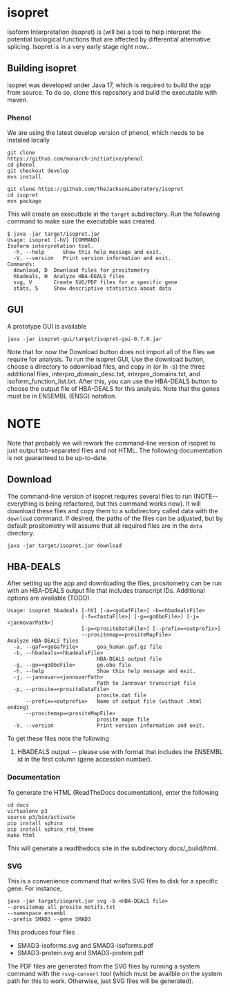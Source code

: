 # isopret

Isoform Interpretation (isopret) is (will be) a tool to help interpret the potential biological
functions that are affected by differential alternative splicing.  Isopret is in a very early stage
right now...

## Building isopret
isopret was developed under Java 17, which is required to build the app from source. To do so, clone this repository and
build the executable with maven.

### Phenol
We are using the latest develop version of phenol, which needs to be instaled locally

```aidl
git clone
https://github.com/monarch-initiative/phenol
cd phenol
git checkout develop
mvn install
```

```
git clone https://github.com/TheJacksonLaboratory/isopret
cd isopret
mvn package
```
This will create an executbale in the ``target`` subdirectory. Run the following command to make sure
the executable was created.
```
$ java -jar target/isopret.jar 
Usage: isopret [-hV] [COMMAND]
Isoform interpretation tool.
  -h, --help      Show this help message and exit.
  -V, --version   Print version information and exit.
Commands:
  download, D  Download files for prositometry
  hbadeals, H  Analyze HBA-DEALS files
  svg, V       Create SVG/PDF files for a specific gene
  stats, S     Show descriptive statistics about data
```

## GUI

A prototype GUI is available
```
java -jar isopret-gui/target/isopret-gui-0.7.0.jar
```

Note that for now the Download button does not import all of the files we require for analysis. To
run the isopret GUI, Use the download button, choose a directory to odownload files, and copy in (or ln -s)
the three additional files, interpro_domain_desc.txt, interpro_domains.txt, and isoform_function_list.txt.
After this, you can use the HBA-DEALS button to choose the output file of HBA-DEALS for this analysis.
Note that the genes must be in ENSEMBL (ENSG) notation.

# NOTE
Note that probably we will rework the command-line version of isopret to just output tab-separated files and not HTML.
The following documentation is not guaranteed to be up-to-date.

## Download

The command-line version of isopret requires several files to run (NOTE--everything is being refactored, but this command works now). It will download these files and copy them
to a subdirectory called data with the ``download`` command. If desired, the paths
of the files can be adjusted, but by default prositometry will assume that all
required files are in the ``data`` directory.
```
java -jar target/isopret.jar download
```

## HBA-DEALS

After setting up the app and downloading the files, prositometry can be run with an HBA-DEALS output file that
includes transcript IDs. Additional options are available (TODO).
```
Usage: isopret hbadeals [-hV] [-a=<goGafFile>] -b=<hbadealsFile>
                        [-f=<fastaFile>] [-g=<goOboFile>] [-j=<jannovarPath>]
                        [-p=<prositeDataFile>] [--prefix=<outprefix>]
                        --prositemap=<prositeMapFile>
Analyze HBA-DEALS files
  -a, --gaf=<goGafFile>      goa_human.gaf.gz file
  -b, --hbadeals=<hbadealsFile>
                             HBA-DEALS output file
  -g, --go=<goOboFile>       go.obo file
  -h, --help                 Show this help message and exit.
  -j, --jannovar=<jannovarPath>
                             Path to Jannovar transcript file
  -p, --prosite=<prositeDataFile>
                             prosite.dat file
      --prefix=<outprefix>   Name of output file (without .html ending)
      --prositemap=<prositeMapFile>
                             prosite mape file
  -V, --version              Print version information and exit.
```

To get these files note the following

1. HBADEALS output -- please use with format that includes the ENSEMBL id in the first column (gene accession number).


### Documentation

To generate the HTML (ReadTheDocs documentation), enter the following

```bazaar
cd docs
virtualenv p3
source p3/bin/activate
pip install sphinx
pip install sphinx_rtd_theme
make html
```
This will generate a readthedocs site in the subdirectory docs/_build/html.

### SVG

This is a convenience command that writes SVG files to disk for a specific gene. For instance,

```bazaar
java -jar target/isopret.jar svg -b <HBA-DEALS file>
--prositemap all_prosite_motifs.txt
--namespace ensembl
--prefix SMAD3 --gene SMAD3
```
This produces four files
 * SMAD3-isoforms.svg and SMAD3-isoforms.pdf    
 * SMAD3-protein.svg and SMAD3-protein.pdf  

The PDF files are generated from the SVG files by running a system command with the ``rsvg-convert`` tool (which must be availble on the
system path for this to work. Otherwise, just SVG files will be generated).
